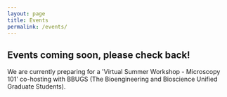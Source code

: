 ```yaml
---
layout: page
title: Events
permalink: /events/
---
```


## Events coming soon, please check back!
We are currently preparing for a 'Virtual Summer Workshop - Microscopy 101' co-hosting with BBUGS (The Bioengineering and Bioscience Unified Graduate Students).
